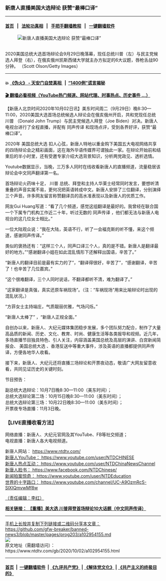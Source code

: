 ### 新唐人直播美国大选辩论 获赞“最棒口译”
------------------------

#### [首页](https://github.com/gfw-breaker/banned-news3/blob/master/README.md) &nbsp;&nbsp;|&nbsp;&nbsp; [法轮功真相](https://github.com/begood0513/basic/blob/master/README.md)  &nbsp;&nbsp;|&nbsp;&nbsp; [手把手翻墙教程](https://github.com/gfw-breaker/guides/wiki)  &nbsp;&nbsp;|&nbsp;&nbsp; [一键翻墙软件](https://github.com/gfw-breaker/nogfw/blob/master/README.md)  



<div><div class="featured_image">
 <figure>
  <img alt="新唐人直播美国大选辩论 获赞“最棒口译”" src="https://i.ntdtv.com/assets/uploads/2020/09/GettyImages-1277463832-800x450.jpg"/>
 </figure><br/>
 <span class="caption">
  2020美国总统大选首场辩论会9月29日晚落幕，现任总统川普（左）与民主党候选人拜登（右），在俄亥俄州凯斯西储大学就主办方拟定的6大议题，唇枪舌战90分钟。
（Scott Olson/Getty Images）
 </span>
</div>
</div><hr/>

#### 💥 [《伪火》 - 天安门自焚真相 ](http://158.247.195.190:10000/videos/blog/weihuo.html)&nbsp; |&nbsp; [“1400例”谎言揭秘  ](http://158.247.195.190:10000/videos/blog/jiexi1400.html)

#### [ 🎬  翻墙必看视频（YouTube热门频道、网站代理、时事热点、历史事件 ...）](https://github.com/gfw-breaker/links/blob/master/banned.md)

<div><div class="post_content" itemprop="articleBody">
 <p>
  【新唐人北京时间2020年10月02日讯】美东时间周二（9月29日）晚8:30—11:00，2020美国大选首场总统候选人辩论会在俄亥俄州开启，共和党现任总统
  <ok href="https://www.ntdtv.com/gb/川普.htm">
   川普
  </ok>
  （Donald John Trump）与民主党候选人拜登（Joe Biden）对决。新唐人电视台进行了全程直播，并配有
  <ok href="https://www.ntdtv.com/gb/同声传译.htm">
   同声传译
  </ok>
  和现场点评，受到各界好评，获赞“最棒口译”。
 </p>
 <p>
  2020年
  <ok href="https://www.ntdtv.com/gb/美国总统大选.htm">
   美国总统大选
  </ok>
  扣人心弦，新唐人特地以重金购下美国五大电视网络共享的四场辩论会之精彩画面，这在海外华语传媒界可谓独此一家。在辩论开始前和结束后的半小时里，还有受邀专家介绍大选背景知识，分析两党政见、透析选情。
 </p>
 <p>
  Youtube数据显示，当晚，三万多人同时在线收看新唐人的直播频道，流量稳居该辩论会中文同声翻译第一名。
 </p>
 <p>
  首场辩论火药味十足，
  <ok href="https://www.ntdtv.com/gb/川普.htm">
   川普
  </ok>
  总统、拜登和主持人华莱士经常同时发言，要想听清重叠的声音实属不易，更何况把英语转成中文。新唐人安排了三位翻译，分别演绎三个声音。许多网友留言称赞翻译员的高水准表现以及新唐人的优质工作。
 </p>
 <p>
  网友Gui Huang写道：“看了几个频道，感觉这组翻译是最好的。我曾经在联合国一个下属专门机构工作近二十年，听过无数的
  <ok href="https://www.ntdtv.com/gb/同声传译.htm">
   同声传译
  </ok>
  ，他们都无法与新唐人电视台的这几位女士相比。”
 </p>
 <p>
  一位大陆观众说：“我在大陆，英语不行，听了一会福克斯的听不懂，来这个频道，感谢同声传译。”
 </p>
 <p>
  类似的褒扬还有：“这样三个人，同声口译三个人，真的是不错。新唐人是翻译最好的地方。”“感谢翻译小姐在如此混乱情形下还解释出国语，辛苦了。”
 </p>
 <p>
  “新唐人的翻译目前是最有实力的了”，“翻译得很好，辛苦了”，“感谢翻译，辛苦了！也辛苦了几位嘉宾。”
 </p>
 <p>
  “这个很难翻译，三个人同时说话，不翻译都听不清，难为翻译了。”
 </p>
 <p>
  “这家翻译是真强，真实还原车祸现场”。（注：“车祸现场”用来比喻辩论时出现的混乱状况。）
 </p>
 <p>
  “方菲女士主持端庄，气质靓丽优雅，气场闪烁。”
 </p>
 <p>
  “新唐人太棒了” ，“新唐人正规全面。”
 </p>
 <p>
  自创办以来，新唐人、大纪元媒体集团稳步发展，多个团队努力配合，制作了大量高品质的新闻、历史、文化、教育、时尚、健康生活等各类报导和视频。近几年，多场直播节目独具特色、引人关注，内容涵盖美国总统及高层的演讲、白宫新闻简报会、
  <ok href="https://www.ntdtv.com/gb/美国总统大选.htm">
   美国总统大选
  </ok>
  、香港反送中等重大事件，涉及英语的直播都提供同声传译，方便各地华人收看。
 </p>
 <p>
  接下来，新唐人、大纪元还将直播三场辩论和开票夜动态，敬请广大网友留意收看，共同见证历史的关键时刻。
 </p>
 <p>
  节目预告：
 </p>
 <p>
  副总统大选辩论：10月7日晚8:30—11:00（美东时间）；
  <br/>
  总统大选辩论第二场：10月15日晚8:30—11:00（美东时间）；
  <br/>
  总统大选辩论第三场：10月22日晚8:30—11:00（美东时间）；
  <br/>
  开票夜专场直播：11月3日晚。
 </p>
 <h3>
  【LIVE直播收看方法】
 </h3>
 <p>
  网络直播：新唐人、大纪元官网及其YouTube、FB等社交频道；
  <br/>
  电视直播：新唐人各大电视频道。
 </p>
 <p>
  新唐人网站：
  <a class="linkified" href="https://www.ntdtv.com/" rel="noopener noreferrer" target="_blank">
   https://www.ntdtv.com/
  </ok>
  <br/>
  新唐人YouTube：
  <a class="linkified" href="https://www.youtube.com/user/NTDCHINESE" rel="noopener noreferrer" target="_blank">
   https://www.youtube.com/user/NTDCHINESE
  </ok>
  <br/>
  新唐人热点互动：
  <a class="linkified" href="https://www.youtube.com/user/NTDChinaNewsChannel" rel="noopener noreferrer" target="_blank">
   https://www.youtube.com/user/NTDChinaNewsChannel
  </ok>
  <br/>
  新唐人脸书：
  <a class="linkified" href="https://www.facebook.com/NTDChinese/" rel="noopener noreferrer" target="_blank">
   https://www.facebook.com/NTDChinese/
  </ok>
  <br/>
  新闻拍案惊奇：
  <a class="linkified" href="https://www.youtube.com/user/NTDEducation" rel="noopener noreferrer" target="_blank">
   https://www.youtube.com/user/NTDEducation
  </ok>
  <br/>
  世界的十字路口：
  <a class="linkified" href="https://www.youtube.com/channel/UC-A9OzmRcS-SlXIQmvwMf8w" rel="noopener noreferrer" target="_blank">
   https://www.youtube.com/channel/UC-A9OzmRcS-SlXIQmvwMf8w
  </ok>
 </p>
 <p>
  （责任编辑：李红）
 </p>
 <p>
  <strong>
   相关链接：
   <ok href="https://www.ntdtv.com/gb/2020/09/30/a102952543.html">
    【重播】美大选 川普拜登首场辩论10大话题（中文同声传译）
   </ok>
  </strong>
 </p>
 <div class="single_ad">
 </div>
</div>
</div>
<hr/>
手机上长按并复制下列链接或二维码分享本文章：<br/>
https://github.com/gfw-breaker/banned-news3/blob/master/pages/prog203/a102954155.md <br/>
<a href='https://github.com/gfw-breaker/banned-news3/blob/master/pages/prog203/a102954155.md'><img src='https://github.com/gfw-breaker/banned-news3/blob/master/pages/prog203/a102954155.md.png'/></a> <br/>
原文地址（需翻墙访问）：https://www.ntdtv.com/gb/2020/10/02/a102954155.html


------------------------
#### [首页](https://github.com/gfw-breaker/banned-news3/blob/master/README.md) &nbsp;|&nbsp; [一键翻墙软件](https://github.com/gfw-breaker/nogfw/blob/master/README.md) &nbsp;| [《九评共产党》](https://github.com/gfw-breaker/9ping.md/blob/master/README.md#九评之一评共产党是什么) | [《解体党文化》](https://github.com/gfw-breaker/jtdwh.md/blob/master/README.md) | [《共产主义的终极目的》](https://github.com/gfw-breaker/gczydzjmd.md/blob/master/README.md)


<img src='http://gfw-breaker.win/banned-news3/pages/prog203/a102954155.md' width='0px' height='0px'/>
